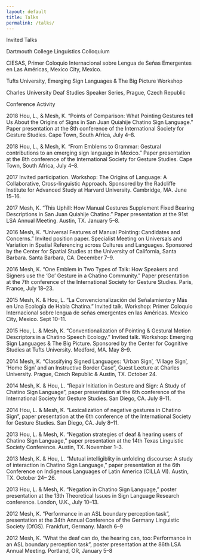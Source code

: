 ```yaml
---
layout: default
title: Talks
permalink: /talks/
---
```


Invited Talks

Dartmouth College Linguistics Colloquium

CIESAS, Primer Coloquio Internacional sobre Lengua de Señas Emergentes en Las Américas, Mexico City, Mexico.

Tufts University, Emerging Sign Languages & The Big Picture Workshop 

Charles University Deaf Studies Speaker Series, Prague, Czech Republic


Conference Activity


2018 Hou, L., & Mesh, K. “Points of Comparison: What Pointing Gestures tell Us About the 
Origins of Signs in San Juan Quiahije Chatino Sign Language.” Paper presentation at the 
8th conference of the International Society for Gesture Studies. Cape Town, South Africa, 
July 4–8.


2018 Hou, L., & Mesh, K. “From Emblems to Grammar: Gestural contributions to an emerging
sign language in Mexico.” Paper presentation at the 8th conference of the International
Society for Gesture Studies. Cape Town, South Africa, July 4–8.


2017 Invited participation. Workshop: The Origins of Language: A Collaborative,
Cross-linguistic Approach. Sponsored by the Radcliffe Institute for Advanced
Study at Harvard University. Cambridge, MA. June 15–16.

2017 Mesh, K. “This Uphill: How Manual Gestures Supplement Fixed Bearing Descriptions
in San Juan Quiahije Chatino.” Paper presentation at the 91st LSA Annual
Meeting. Austin, TX. January 5–8.

2016 Mesh, K. “Universal Features of Manual Pointing: Candidates and Concerns.”
Invited position paper. Specialist Meeting on Universals and Variation in Spatial
Referencing across Cultures and Languages. Sponsored by the Center for Spatial
Studies at the University of California, Santa Barbara. Santa Barbara, CA.
December 7–9.

2016 Mesh, K. “One Emblem in Two Types of Talk: How Speakers and Signers use the
‘Go’ Gesture in a Chatino Community.” Paper presentation at the 7th conference
of the International Society for Gesture Studies. Paris, France, July 18–23.

2015 Mesh, K. & Hou, L. “La Convencionalización del Señalamiento y Más en Una
Ecología de Habla Chatina.” Invited talk. Workshop: Primer Coloquio Internacional
sobre lengua de señas emergentes en las Américas. Mexico City, Mexico.
Sept 10–11.

2015 Hou, L. & Mesh, K. “Conventionalization of Pointing & Gestural Motion Descriptors
in a Chatino Speech Ecology.” Invited talk. Workshop: Emerging Sign
Languages & The Big Picture. Sponsored by the Center for Cognitive Studies at
Tufts University. Medford, MA. May 8–9.

2014 Mesh, K. “Classifying Signed Languages: ‘Urban Sign’, ‘Village Sign’, ‘Home
Sign’ and an Instructive Border Case”, Guest Lecture at Charles University.
Prague, Czech Republic & Austin, TX. October 24.

2014 Mesh, K. & Hou, L. “Repair Initiation in Gesture and Sign: A Study of Chatino
Sign Language”, paper presentation at the 6th conference of the International
Society for Gesture Studies. San Diego, CA. July 8–11.

2014 Hou, L. & Mesh, K. “Lexicalization of negative gestures in Chatino Sign”, paper
presentation at the 6th conference of the International Society for Gesture Studies.
San Diego, CA. July 8–11.

2013 Hou, L. & Mesh, K. “Negation strategies of deaf & hearing users of Chatino Sign
Language,” paper presentation at the 14th Texas Linguistic Society Conference.
Austin, TX. November 1–3.

2013 Mesh, K. & Hou, L. “Mutual intelligiblity in unfolding discourse: A study of
interaction in Chatino Sign Language,” paper presentation at the 6th Conference
on Indigenous Languages of Latin America (CILLA VI). Austin, TX. October 24–
26.

2013 Hou, L. & Mesh, K. “Negation in Chatino Sign Language,” poster presentation at
the 13th Theoretical Issues in Sign Language Research conference. London, U.K.,
July 10–13.

2012 Mesh, K. “Performance in an ASL boundary perception task”, presentation at
the 34th Annual Conference of the Germany Linguistic Society (DfGS). Frankfurt,
Germany. March 6–9

2012 Mesh, K. “What the deaf can do, the hearing can, too: Performance in an ASL
boundary perception task”, poster presentation at the 86th LSA Annual Meeting.
Portland, OR, January 5–8